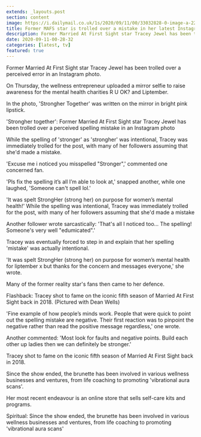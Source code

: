 ```yaml
---
extends: _layouts.post
section: content
image: https://i.dailymail.co.uk/1s/2020/09/11/00/33032828-0-image-a-22_1599779891569.jpg 
title: Former MAFS star is trolled over a mistake in her latest Instagram post 
description: Former Married At First Sight star Tracey Jewel has been trolled over a perceived error in an Instagram photo. 
date: 2020-09-11-00-28-32 
categories: [latest, tv] 
featured: true 
--- 
```

Former Married At First Sight star Tracey Jewel has been trolled over a perceived error in an Instagram photo.

On Thursday, the wellness entrepreneur uploaded a mirror selfie to raise awareness for the mental health charities R U OK? and Liptember. 

In the photo, 'Strongher Together' was written on the mirror in bright pink lipstick. 

'Strongher together': Former Married At First Sight star Tracey Jewel has been trolled over a perceived spelling mistake in an Instagram photo

While the spelling of 'stronger' as 'strongher' was intentional, Tracey was immediately trolled for the post, with many of her followers assuming that she'd made a mistake.

'Excuse me i noticed you misspelled "Stronger",' commented one concerned fan.

'Pls fix the spelling it’s all I’m able to look at,' snapped another, while one laughed, 'Someone can't spell lol.'

'It was spelt StrongHer (strong her) on purpose for women’s mental health!' While the spelling was intentional, Tracey was immediately trolled for the post, with many of her followers assuming that she'd made a mistake

Another follower wrote sarcastically: 'That's all I noticed too... The spelling! Someone's very well "edumicated".' 

Tracey was eventually forced to step in and explain that her spelling 'mistake' was actually intentional.

'It was spelt StrongHer (strong her) on purpose for women’s mental health for liptember x but thanks for the concern and messages everyone,' she wrote.

Many of the former reality star's fans then came to her defence.

Flashback: Tracey shot to fame on the iconic fifth season of Married At First Sight back in 2018. (Pictured with Dean Wells)

'Fine example of how people’s minds work. People that were quick to point out the spelling mistake are negative. Their first reaction was to pinpoint the negative rather than read the positive message regardless,' one wrote.

Another commented: 'Most look for faults and negative points. Build each other up ladies then we can definitely be stronger.'

Tracey shot to fame on the iconic fifth season of Married At First Sight back in 2018.

Since the show ended, the brunette has been involved in various wellness businesses and ventures, from life coaching to promoting 'vibrational aura scans'.

Her most recent endeavour is an online store that sells self-care kits and programs.

Spiritual: Since the show ended, the brunette has been involved in various wellness businesses and ventures, from life coaching to promoting 'vibrational aura scans'

